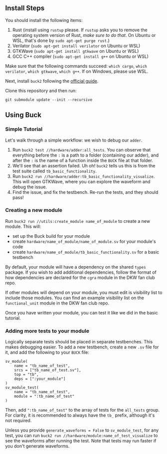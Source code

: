 ## Install Steps

You should install the following items:

1. Rust (install using `rustup` please. If `rustup` asks you to remove the operating system version of Rust, *make sure to do that*. On Ubuntu or WSL, that's done by `sudo apt-get purge rust`.)
2. Verilator (`sudo apt-get install verilator` on Ubuntu or WSL)
3. GTKWave (`sudo apt-get install gtkwave` on Ubuntu or WSL)
4. GCC C++ compiler (`sudo apt-get install g++` on Ubuntu or WSL)

Make sure that the following commands succeed: `which cargo`, `which verilator`, `which gtkwave`, `which g++`. If on Windows, please use WSL.

Next, install `buck2` following the [official guide](https://buck2.build/docs/getting_started/).

Clone this repository and then run:
```
git submodule update --init --recursive
```

## Using Buck

### Simple Tutorial

Let's walk through a simple workflow: we wish to debug our `adder`.

1. Run `buck2 test //hardware/adder:all_tests`. You can observe that everything before the `:` is a path to a folder (containing our adder), and after the `:` is the name of a function inside the `BUCK` file at that folder.
2. We'll see that an assertion failed. Uh oh! `buck2` tells us this is from the test suite called `tb_basic_functionality`.
3. Run `buck2 run //hardware/adder:tb_basic_functionality_visualize`. This will open GTKWave, where you can explore the waveform and debug the issue.
4. Find the issue, and fix the testbench. Re-run the tests, and they should pass!

### Creating a new module

Run `buck2 run //utils:create_module name_of_module` to create a new module. This will:

-   set up the Buck build for your module
-   create `hardware/name_of_module/name_of_module.sv` for your module's code
-   create `hardware/name_of_module/tb_basic_functionality.sv` for a basic testbench

By default, your module will have a dependency on the shared `types` package. If you wish to add additional dependencies, follow the format of how dependencies are declared for the `cgra` module in the DKW fan club repo.

If other modules will depend on your module, you must edit is visibility list to include those modules. You can find an example visibility list on the `functional_unit` module in the DKW fan club repo.

Once you have written your module, you can test it like we did in the basic tutorial.

### Adding more tests to your module

Logically separate tests should be placed in separate testbenches. This makes debugging easier. To add a new testbench, create a new `.sv` file for it, and add the following to your `BUCK` file:

```
sv_module(
    name = "tb_name_of_test",
    srcs = ["tb_name_of_test.sv"],
    top = "tb",
    deps = [":your_module"]
)
sv_module_test(
    name = "tb_name_of_test",
    module = ":tb_name_of_test"
)
```

Then, add `":tb_name_of_test"` to the array of tests for the `all_tests` group. For clarity, it is recommended to always have the `tb_` prefix, although it's not required.

Unless you provide `generate_waveforms = False` to `sv_module_test`, for any test, you can run `buck2 run //hardware/module:name_of_test_visualize` to see the waveforms after running the test. Note that tests may run faster if you don't generate waveforms.